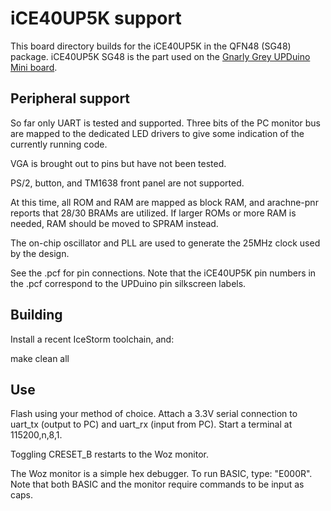  # iCE40UP5K support 

This board directory builds for the iCE40UP5K in the QFN48 (SG48) package.  iCE40UP5K SG48 is the part used on the [Gnarly Grey UPDuino Mini board](https://gnarlygrey.atspace.cc/development-platform.html). 
 
 ## Peripheral support

So far only UART is tested and supported.  Three bits of the PC monitor bus are mapped to the dedicated LED drivers to give some indication of the currently running code.

VGA is brought out to pins but have not been tested.

PS/2, button, and TM1638 front panel are not supported.

At this time, all ROM and RAM are mapped as block RAM, and arachne-pnr reports that 28/30 BRAMs are utilized.  If larger ROMs or more RAM is needed, RAM should be moved to SPRAM instead.

The on-chip oscillator and PLL are used to generate the 25MHz clock used by the design.

See the .pcf for pin connections.  Note that the iCE40UP5K pin numbers in the .pcf correspond to the UPDuino pin silkscreen labels.

 ## Building

Install a recent IceStorm toolchain, and:

make clean all

 ## Use

Flash using your method of choice.  Attach a 3.3V serial connection to uart_tx (output to PC) and uart_rx (input from PC).  Start a terminal at 115200,n,8,1.

Toggling CRESET_B restarts to the Woz monitor.

The Woz monitor is a simple hex debugger.  To run BASIC, type: "E000R".  Note that both BASIC and the monitor require commands to be input as caps.
